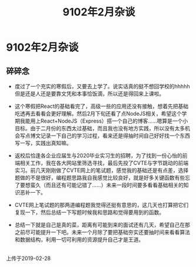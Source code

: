 ﻿---
title: 9102年2月杂谈
tags: 
      - 杂谈
---

9102年2月杂谈
=================================

碎碎念
-------------------------

- 度过了一个充实的寒假后，又要去上学了。说实话真的挺不想回学校的hhhhh但是还是人还是要靠文凭和本事恰饭滴，所以还是得回来上课啦。<!--more-->

- 这个寒假把React的基础看完了，高级一些的应用还没有接触，想着先把基础吃透再去看看会更好理解。然后2月下旬还看了点NodeJS相关，希望这个学期我能用上React+NodeJS（Express）搭一个自己的博客……嗯算是一个小目标。由于二月份的东西太过基础，而且我也没有地方实践，所以没有太多机会写点博文记录一下自己的学习过程，看来还是得抽时间自己好好找一个东西写一写，实践出真知嘛。

- 返校后恰逢各企业应届生与2020毕业实习生的招聘，为了找到一份心怡的前端相关工作，我在各大网站里筛选寻找，最后先投了CVTE与字节跳动的前端实习。前几天刚刚做了CVTE网上的笔试题，感觉我的基础还是有点差，选择题做的不是很好，编程题思路我自我感觉比较良好，就是好多关键函数有些忘了要想蛮久（而且还有可能记错了……）未来一段时间要多看看基础相关的知识恶补一下。

- CVTE网上笔试题的那两道编程题我觉得还挺有意思的，这几天也打算把它们复现一下，然后总结一下写题时候我和思路和觉得要用到的函数。

- 总结一下就是自己是真的菜，距离有可能到来的面试还有几天，希望自己在那之前尽可能提升一下吧。未来一个月除了要把基础夯实还要抽时间来看看算法和数据结构，利用一切可利用的资源提升自己才是王道。

<br>
上传于2019-02-28

